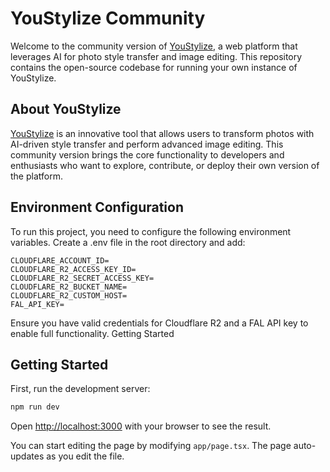 # YouStylize Community

Welcome to the community version of [YouStylize](https://youstylize.com), a web platform that leverages AI for photo style transfer and image editing. This repository contains the open-source codebase for running your own instance of YouStylize.

## About YouStylize

[YouStylize](https://youstylize.com) is an innovative tool that allows users to transform photos with AI-driven style transfer and perform advanced image editing. This community version brings the core functionality to developers and enthusiasts who want to explore, contribute, or deploy their own version of the platform.

## Environment Configuration

To run this project, you need to configure the following environment variables. Create a .env file in the root directory and add:

```
CLOUDFLARE_ACCOUNT_ID=
CLOUDFLARE_R2_ACCESS_KEY_ID=
CLOUDFLARE_R2_SECRET_ACCESS_KEY=
CLOUDFLARE_R2_BUCKET_NAME=
CLOUDFLARE_R2_CUSTOM_HOST=
FAL_API_KEY=
```

Ensure you have valid credentials for Cloudflare R2 and a FAL API key to enable full functionality.
Getting Started

## Getting Started

First, run the development server:

```bash
npm run dev
```

Open [http://localhost:3000](http://localhost:3000) with your browser to see the result.

You can start editing the page by modifying `app/page.tsx`. The page auto-updates as you edit the file.
